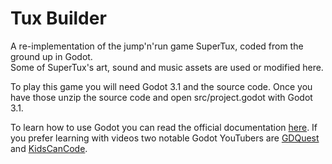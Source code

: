 # Tux Builder
A re-implementation of the jump'n'run game SuperTux, coded from the ground up in Godot.  
Some of SuperTux's art, sound and music assets are used or modified here.

To play this game you will need Godot 3.1 and the source code.
Once you have those unzip the source code and open src/project.godot with Godot 3.1.

To learn how to use Godot you can read the official documentation [here](https://docs.godotengine.org/en/3.1/).
If you prefer learning with videos two notable Godot YouTubers are [GDQuest](https://www.youtube.com/channel/UCxboW7x0jZqFdvMdCFKTMsQ/videos) and [KidsCanCode](https://www.youtube.com/channel/UCNaPQ5uLX5iIEHUCLmfAgKg/videos).
